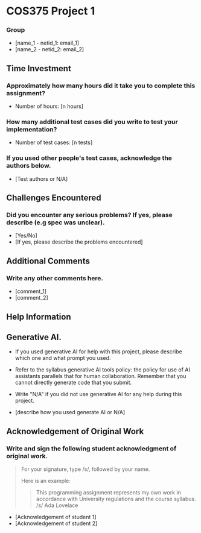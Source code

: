 # COS375 Project 1

### Group

- [name_1 - netid_1: email_1]
- [name_2 - netid_2: email_2]

## Time Investment

### Approximately how many hours did it take you to complete this assignment?

- Number of hours: [n hours]

### How many additional test cases did you write to test your implementation?

- Number of test cases: [n tests]

### If you used other people's test cases, acknowledge the authors below.

- [Test authors or N/A]

## Challenges Encountered

### Did you encounter any serious problems? If yes, please describe (e.g spec was unclear).

- [Yes/No]
- [If yes, please describe the problems encountered]

## Additional Comments

### Write any other comments here.

- [comment_1]
- [comment_2]

## Help Information

## Generative AI.

- If you used generative AI for help with this project, please describe which one and what prompt you used.
- Refer to the syllabus generative AI tools policy: the policy for use of AI assistants parallels that for human collaboration. Remember that you cannot directly generate code that you submit. 
- Write "N/A" if you did not use generative AI for any help during this project.

- [describe how you used generate AI or N/A]

## Acknowledgement of Original Work

### Write and sign the following student acknowledgment of original work.

> For your signature, type /s/, followed by your name.
> 
> Here is an example:
>
>> This programming assignment represents my own work in accordance with University regulations and the course syllabus.  /s/ Ada Lovelace

- [Acknowledgement of student 1]
- [Acknowledgement of student 2]
